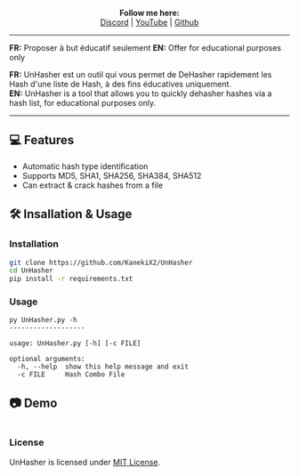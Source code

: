 <p align='center'>
  <b>Follow me here:</b><br>
  <a href="https://discord.gg/kjdsvNqJff">Discord</a> |
  <a href="https://www.youtube.com/channel/UCdIuioH8MzwMD88XGkliupA">YouTube</a> |
  <a href="https://github.com/KanekiX2">Github</a>
</p>

--- 

**FR:** Proposer à but éducatif seulement
**EN:** Offer for educational purposes only


**FR:** UnHasher est un outil qui vous permet de DeHasher rapidement les Hash d'une liste de Hash, à des fins éducatives uniquement.  
**EN:** UnHasher is a tool that allows you to quickly dehasher hashes via a hash list, for educational purposes only.  

---   

## 💻 Features
- Automatic hash type identification
- Supports MD5, SHA1, SHA256, SHA384, SHA512
- Can extract & crack hashes from a file

## 🛠 Insallation & Usage
### Installation
```bash
git clone https://github.com/KanekiX2/UnHasher
cd UnHasher
pip install -r requirements.txt
```
### Usage
```
py UnHasher.py -h
-------------------

usage: UnHasher.py [-h] [-c FILE]

optional arguments:
  -h, --help  show this help message and exit
  -c FILE     Hash Combo File
```


## 📷 Demo
![]()

### License
UnHasher is licensed under [MIT License](https://github.com/s0md3v/Hash-Buster/blob/master/LICENSE).
